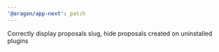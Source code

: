 ```yaml
---
'@aragon/app-next': patch
---
```


Correctly display proposals slug, hide proposals created on uninstalled plugins
